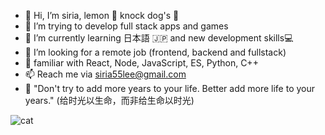 - :ribbon: Hi, I’m siria, lemon :lemon: knock dog's :dog: 
- 👀 I’m trying to develop full stack apps and games
- 🌱 I’m currently learning 日本語 :jp: and new development skills:computer:
- 💞️ I’m looking for a remote job (frontend, backend and fullstack)
- :hammer: familiar with React, Node, JavaScript, ES, Python, C++
- 📫 Reach me via siria55lee@gmail.com
- :cherry_blossom: "Don't try to add more years to your life. Better add more life to your years." (给时光以生命，而非给生命以时光)

![cat](https://media.giphy.com/media/vFKqnCdLPNOKc/giphy.gif)
